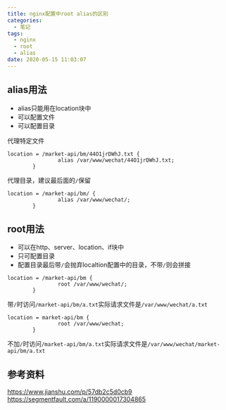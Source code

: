 ```yaml
---
title: nginx配置中root alias的区别
categories:
  - 笔记
tags:
  - nginx
  - root
  - alias
date: 2020-05-15 11:03:07
---
```


## alias用法

- alias只能用在location块中
- 可以配置文件
- 可以配置目录

代理特定文件
```
location = /market-api/bm/44O1jrDWhJ.txt {
                alias /var/www/wechat/44O1jrDWhJ.txt;
        }
```

<!-- more -->

代理目录，建议最后面的`/`保留
```
location = /market-api/bm/ {
                alias /var/www/wechat/;
        }
```

## root用法

- 可以在http、server、location、if块中
- 只可配置目录
- 配置目录最后带`/`会抛弃localtion配置中的目录，不带`/`则会拼接


```
location = /market-api/bm {
                root /var/www/wechat/;
        }
```
带`/`时访问`/market-api/bm/a.txt`实际请求文件是`/var/www/wechat/a.txt`

```
location = market-api/bm {
                root /var/www/wechat;
        }
```
不加`/`时访问`/market-api/bm/a.txt`实际请求文件是`/var/www/wechat/market-api/bm/a.txt`


## 参考资料
https://www.jianshu.com/p/57db2c5d0cb9
https://segmentfault.com/a/1190000017304865